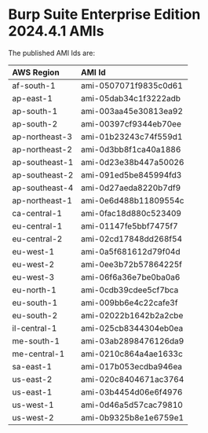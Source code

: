 # Burp Suite Enterprise Edition 2024.4.1 AMIs

The published AMI Ids are:

| AWS Region | AMI Id |
| :--------- | :----- |
| af-south-1 | ami-0507071f9835c0d61 |
| ap-east-1 | ami-05dab34c1f3222adb |
| ap-south-1 | ami-003aa45e30813ea92 |
| ap-south-2 | ami-00397cf9344eb70ee |
| ap-northeast-3 | ami-01b23243c74f559d1 |
| ap-northeast-2 | ami-0d3bb8f1ca40a1886 |
| ap-southeast-1 | ami-0d23e38b447a50026 |
| ap-southeast-2 | ami-091ed5be845994fd3 |
| ap-southeast-4 | ami-0d27aeda8220b7df9 |
| ap-northeast-1 | ami-0e6d488b11809554c |
| ca-central-1 | ami-0fac18d880c523409 |
| eu-central-1 | ami-01147fe5bbf7475f7 |
| eu-central-2 | ami-02cd17848dd268f54 |
| eu-west-1 | ami-0a5f681612d79f04d |
| eu-west-2 | ami-0ee3b72b57864225f |
| eu-west-3 | ami-06f6a36e7be0ba0a6 |
| eu-north-1 | ami-0cdb39cdee5cf7bca |
| eu-south-1 | ami-009bb6e4c22cafe3f |
| eu-south-2 | ami-02022b1642b2a2cbe |
| il-central-1 | ami-025cb8344304eb0ea |
| me-south-1 | ami-03ab2898476126da9 |
| me-central-1 | ami-0210c864a4ae1633c |
| sa-east-1 | ami-017b053ecdba946ea |
| us-east-2 | ami-020c8404671ac3764 |
| us-east-1 | ami-03b4454d06e6f4976 |
| us-west-1 | ami-0d46a5d57cac79810 |
| us-west-2 | ami-0b9325b8e1e6759e1 |
